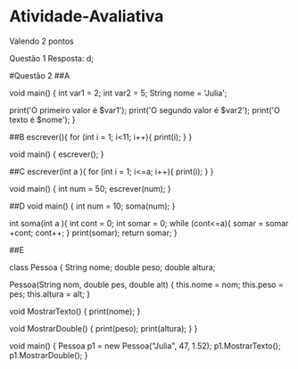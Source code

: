 # Atividade-Avaliativa

Valendo 2 pontos

Questão 1
Resposta: d;

#Questão 2
##A

void main() {
  int var1 = 2;
  int var2 = 5;
  String nome = 'Julia';
  
  print('O primeiro valor é $var1');
  print('O segundo valor é $var2');
  print('O texto é $nome');
}

##B
escrever(){
  for (int i = 1; i<11; i++){
    print(i);
  }
}

void main() {
  escrever();
}

##C
escrever(int a ){
  for (int i = 1; i<=a; i++){
    print(i);
  }
}

void main() {
  int num = 50;
  escrever(num);
}

##D
void main() {
  int num = 10;
  soma(num);
}

int soma(int a ){
  int cont = 0;
  int somar = 0;
  while (cont<=a){
    somar = somar +cont;
    cont++;
  }
  print(somar);
  return somar;
}

##E

class Pessoa {
  String nome;
  double peso;
  double altura;

  Pessoa(String nom, double pes, double alt) {
    this.nome = nom;
    this.peso = pes;
    this.altura = alt;
  }

  void MostrarTexto() {
    print(nome);
  }

  void MostrarDouble() {
    print(peso);
    print(altura);
  }
}

void main() {
  Pessoa p1 = new Pessoa("Julia", 47, 1.52);
  p1.MostrarTexto();
  p1.MostrarDouble();
}
